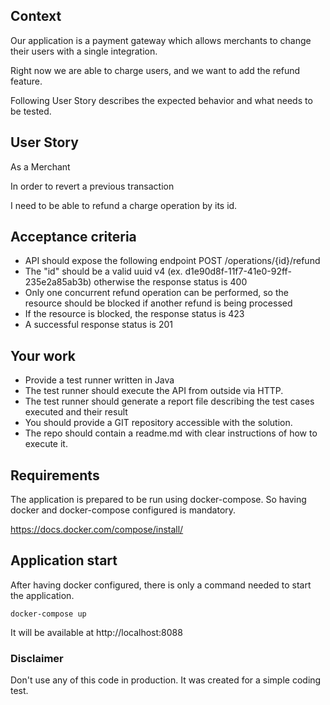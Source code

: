 ## Context
Our application is a payment gateway which allows merchants to change their users with a single integration.

Right now we are able to charge users, and we want to add the refund feature.

Following User Story describes the expected behavior and what needs to be tested.

## User Story
As a Merchant

In order to revert a previous transaction

I need to be able to refund a charge operation by its id.

## Acceptance criteria
- API should expose the following endpoint POST /operations/{id}/refund
- The "id" should be a valid uuid v4 (ex. d1e90d8f-11f7-41e0-92ff-235e2a85ab3b) otherwise the response status is 400
- Only one concurrent refund operation can be performed, so the resource should be blocked if another refund is being processed
- If the resource is blocked, the response status is 423
- A successful response status is 201

## Your work
- Provide a test runner written in Java
- The test runner should execute the API from outside via HTTP.
- The test runner should generate a report file describing the test cases executed and their result
- You should provide a GIT repository accessible with the solution.
- The repo should contain a readme.md with clear instructions of how to execute it.

## Requirements
The application is prepared to be run using docker-compose. So having docker and docker-compose configured is mandatory.

https://docs.docker.com/compose/install/

## Application start
After having docker configured, there is only a command needed to start the application.
```shell
docker-compose up
```
It will be available at http://localhost:8088


### Disclaimer
Don't use any of this code in production. It was created for a simple coding test.
